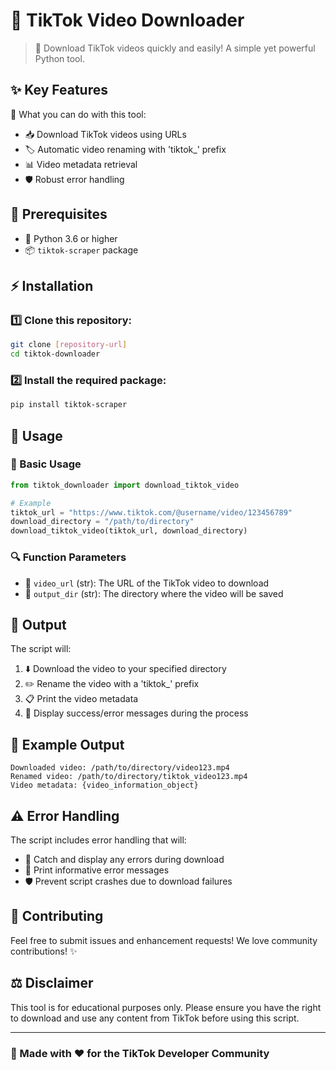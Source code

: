 # 📱 TikTok Video Downloader

> 🚀 Download TikTok videos quickly and easily! A simple yet powerful Python tool.

## ✨ Key Features

🎯 What you can do with this tool:
- 📥 Download TikTok videos using URLs
- 🏷️ Automatic video renaming with 'tiktok_' prefix
- 📊 Video metadata retrieval
- 🛡️ Robust error handling

## 🔧 Prerequisites

- 🐍 Python 3.6 or higher
- 📦 `tiktok-scraper` package

## ⚡️ Installation

### 1️⃣ Clone this repository:
```bash
git clone [repository-url]
cd tiktok-downloader
```

### 2️⃣ Install the required package:
```bash
pip install tiktok-scraper
```

## 📖 Usage

### 🎯 Basic Usage

```python
from tiktok_downloader import download_tiktok_video

# Example
tiktok_url = "https://www.tiktok.com/@username/video/123456789"
download_directory = "/path/to/directory"
download_tiktok_video(tiktok_url, download_directory)
```

### 🔍 Function Parameters

- 🔗 `video_url` (str): The URL of the TikTok video to download
- 📁 `output_dir` (str): The directory where the video will be saved

## 🎉 Output

The script will:
1. ⬇️ Download the video to your specified directory
2. ✏️ Rename the video with a 'tiktok_' prefix
3. 📋 Print the video metadata
4. 💬 Display success/error messages during the process

## 📝 Example Output

```
Downloaded video: /path/to/directory/video123.mp4
Renamed video: /path/to/directory/tiktok_video123.mp4
Video metadata: {video_information_object}
```

## ⚠️ Error Handling

The script includes error handling that will:
- 🚫 Catch and display any errors during download
- 📢 Print informative error messages
- 🛡️ Prevent script crashes due to download failures

## 🤝 Contributing

Feel free to submit issues and enhancement requests! We love community contributions! ✨


## ⚖️ Disclaimer

This tool is for educational purposes only. Please ensure you have the right to download and use any content from TikTok before using this script.

---
### 🌟 Made with ❤️ for the TikTok Developer Community
